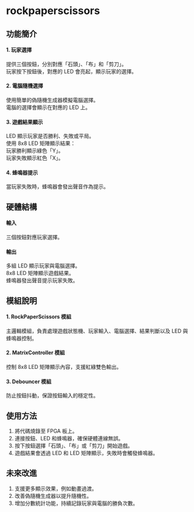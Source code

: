 # rockpaperscissors
## 功能簡介

#### 1. 玩家選擇

提供三個按鈕，分別對應「石頭」、「布」和「剪刀」。<br>
玩家按下按鈕後，對應的 LED 會亮起，顯示玩家的選擇。<br>

#### 2. 電腦隨機選擇

使用簡單的偽隨機生成器模擬電腦選擇。<br>
電腦的選擇會顯示在對應的 LED 上。<br>

#### 3. 遊戲結果顯示

LED 顯示玩家是否勝利、失敗或平局。<br>
使用 8x8 LED 矩陣顯示結果：<br>
玩家勝利顯示綠色「Y」。<br>
玩家失敗顯示紅色「X」。<br>

#### 4. 蜂鳴器提示

當玩家失敗時，蜂鳴器會發出聲音作為提示。<br>

## 硬體結構

#### 輸入

三個按鈕對應玩家選擇。<br>

#### 輸出

多組 LED 顯示玩家與電腦選擇。<br>
8x8 LED 矩陣顯示遊戲結果。<br>
蜂鳴器發出聲音提示玩家失敗。<br>

## 模組說明

#### 1. RockPaperScissors 模組

主邏輯模組，負責處理遊戲狀態機、玩家輸入、電腦選擇、結果判斷以及 LED 與蜂鳴器控制。<br>

#### 2. MatrixController 模組

控制 8x8 LED 矩陣顯示內容，支援紅綠雙色輸出。<br>

#### 3. Debouncer 模組

防止按鈕抖動，保證按鈕輸入的穩定性。<br>

## 使用方法

 1. 將代碼燒錄至 FPGA 板上。<br>
 2. 連接按鈕、LED 和蜂鳴器，確保硬體連線無誤。<br>
 3. 按下按鈕選擇「石頭」、「布」或「剪刀」開始遊戲。<br>
 4. 遊戲結果會透過 LED 和 LED 矩陣顯示，失敗時會觸發蜂鳴器。<br>

## 未來改進

 1. 支援更多顯示效果，例如動畫過渡。<br>
 2. 改善偽隨機生成器以提升隨機性。<br>
 3. 增加分數統計功能，持續記錄玩家與電腦的勝負次數。<br>
